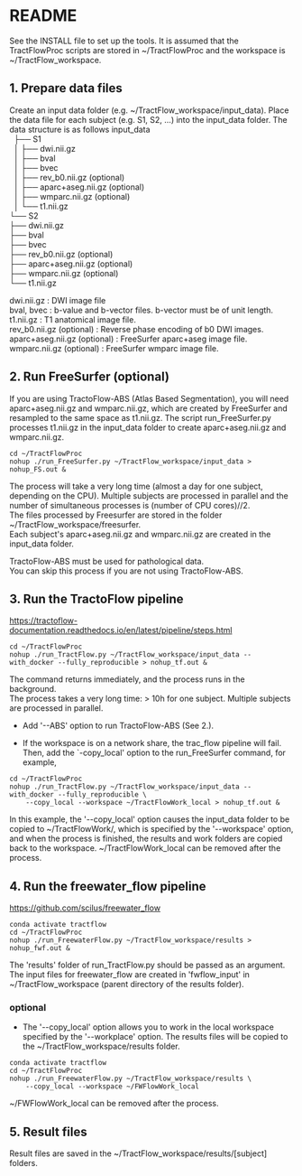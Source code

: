 # README
See the INSTALL file to set up the tools. It is assumed that the TractFlowProc scripts are stored in ~/TractFlowProc and the workspace is ~/TractFlow_workspace.

## 1. Prepare data files
Create an input data folder (e.g. ~/TractFlow_workspace/input_data).
Place the data file for each subject (e.g. S1, S2, ...) into the
input_data folder.
The data structure is as follows
input_data  
&nbsp;&nbsp;├── S1  
&nbsp;&nbsp;│ ├── dwi.nii.gz  
&nbsp;&nbsp;│ ├── bval  
&nbsp;&nbsp;│ ├── bvec  
&nbsp;&nbsp;│ ├── rev_b0.nii.gz (optional)  
&nbsp;&nbsp;│ ├── aparc+aseg.nii.gz (optional)  
&nbsp;&nbsp;│ ├── wmparc.nii.gz (optional)  
&nbsp;&nbsp;│ └── t1.nii.gz  
        └── S2  
          ├── dwi.nii.gz  
          ├── bval  
          ├── bvec  
          ├── rev_b0.nii.gz (optional)  
          ├── aparc+aseg.nii.gz (optional)  
          ├── wmparc.nii.gz (optional)  
          └── t1.nii.gz  

dwi.nii.gz : DWI image file  
bval, bvec : b-value and b-vector files. b-vector must be of unit length.  
t1.nii.gz : T1 anatomical image file.  
rev_b0.nii.gz (optional) : Reverse phase encoding of b0 DWI images.
aparc+aseg.nii.gz (optional) : FreeSurfer aparc+aseg image file.
wmparc.nii.gz (optional) : FreeSurfer wmparc image file.

## 2. Run FreeSurfer (optional)
If you are using TractoFlow-ABS (Atlas Based Segmentation), you will need aparc+aseg.nii.gz and wmparc.nii.gz, which are created by FreeSurfer and resampled to the same space as t1.nii.gz. The script run_FreeSurfer.py processes t1.nii.gz in the input_data folder to create aparc+aseg.nii.gz and wmparc.nii.gz.
```
cd ~/TractFlowProc
nohup ./run_FreeSurfer.py ~/TractFlow_workspace/input_data > nohup_FS.out &
```
The process will take a very long time (almost a day for one subject, depending on the CPU). Multiple subjects are processed in parallel and the number of simultaneous processes is (number of CPU cores)//2.  
The files processed by Freesurfer are stored in the folder ~/TractFlow_workspace/freesurfer.  
Each subject's aparc+aseg.nii.gz and wmparc.nii.gz are created in the input_data folder.  

TractoFlow-ABS must be used for pathological data.  
You can skip this process if you are not using TractoFlow-ABS.  

## 3. Run the TractoFlow pipeline
https://tractoflow-documentation.readthedocs.io/en/latest/pipeline/steps.html
```
cd ~/TractFlowProc
nohup ./run_TractFlow.py ~/TractFlow_workspace/input_data --with_docker --fully_reproducible > nohup_tf.out &
```
The command returns immediately, and the process runs in the background.  
The process takes a very long time: > 10h for one subject. Multiple subjects are processed in parallel.

* Add '--ABS' option to run TractoFlow-ABS (See 2.).  

* If the workspace is on a network share, the trac_flow pipeline will fail. Then, add the `-copy_local' option to the run_FreeSurfer command, for example,
```
cd ~/TractFlowProc
nohup ./run_TractFlow.py ~/TractFlow_workspace/input_data --with_docker --fully_reproducible \
    --copy_local --workspace ~/TractFlowWork_local > nohup_tf.out &
```
In this example, the '--copy_local' option causes the input_data folder to be copied to ~/TractFlowWork/, which is specified by the '--workspace' option, and when the process is finished, the results and work folders are copied back to the workspace. ~/TractFlowWork_local can be removed after the process.  

## 4. Run the freewater_flow pipeline
https://github.com/scilus/freewater_flow
```
conda activate tractflow
cd ~/TractFlowProc
nohup ./run_FreewaterFlow.py ~/TractFlow_workspace/results > nohup_fwf.out &
```
The 'results' folder of run_TractFlow.py should be passed as an argument. The input files for freewater_flow are created in 'fwflow_input' in ~/TractFlow_workspace (parent directory of the results folder).  

### optional
* The '--copy_local' option allows you to work in the local workspace specified by the '--workplace' option. The results files will be copied to the ~/TractFlow_workspace/results folder.  
```
conda activate tractflow
cd ~/TractFlowProc
nohup ./run_FreewaterFlow.py ~/TractFlow_workspace/results \
    --copy_local --workspace ~/FWFlowWork_local
```
~/FWFlowWork_local can be removed after the process.

## 5. Result files
Result files are saved in the ~/TractFlow_workspace/results/[subject] folders.  


